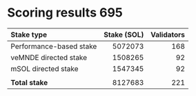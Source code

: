 # Scoring results 695

| Stake type              | Stake (SOL)    | Validators     |
|:------------------------|---------------:|---------------:|
| Performance-based stake | 5072073        | 168            |
| veMNDE directed stake   | 1508265        | 92             |
| mSOL directed stake     | 1547345        | 92             |
|                         |                |                |
| **Total stake**         | 8127683        | 221            |